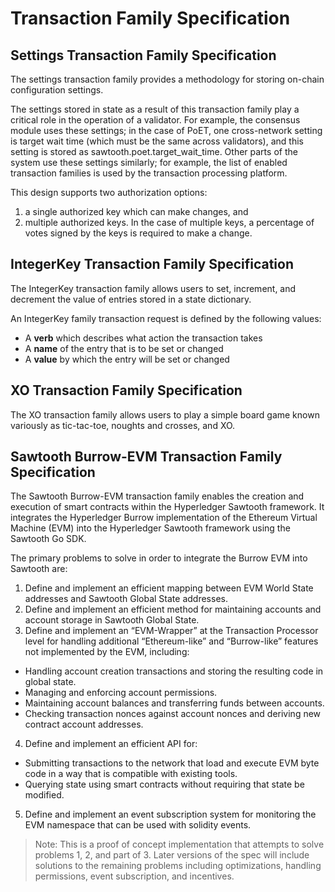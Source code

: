 # Transaction Family Specification

## Settings Transaction Family Specification

The settings transaction family provides a methodology for storing on-chain configuration settings.

The settings stored in state as a result of this transaction family play a critical role in the operation of a validator. For example, the consensus module uses these settings; in the case of PoET, one cross-network setting is target wait time (which must be the same across validators), and this setting is stored as sawtooth.poet.target_wait_time. Other parts of the system use these settings similarly; for example, the list of enabled transaction families is used by the transaction processing platform.

This design supports two authorization options: 

1. a single authorized key which can make changes, and 
2. multiple authorized keys. In the case of multiple keys, a percentage of votes signed by the keys is required to make a change.

## IntegerKey Transaction Family Specification

The IntegerKey transaction family allows users to set, increment, and decrement the value of entries stored in a state dictionary.

An IntegerKey family transaction request is defined by the following values:

- A __verb__ which describes what action the transaction takes
- A __name__ of the entry that is to be set or changed
- A __value__ by which the entry will be set or changed

## XO Transaction Family Specification

The XO transaction family allows users to play a simple board game known variously as tic-tac-toe, noughts and crosses, and XO.

## Sawtooth Burrow-EVM Transaction Family Specification

The Sawtooth Burrow-EVM transaction family enables the creation and execution of smart contracts within the Hyperledger Sawtooth framework. It integrates the Hyperledger Burrow implementation of the Ethereum Virtual Machine (EVM) into the Hyperledger Sawtooth framework using the Sawtooth Go SDK.

The primary problems to solve in order to integrate the Burrow EVM into Sawtooth are:

1. Define and implement an efficient mapping between EVM World State addresses and Sawtooth Global State addresses.
2. Define and implement an efficient method for maintaining accounts and account storage in Sawtooth Global State.
3. Define and implement an “EVM-Wrapper” at the Transaction Processor level for handling additional “Ethereum-like” and “Burrow-like” features not implemented by the EVM, including:
 - Handling account creation transactions and storing the resulting code in global state.
 - Managing and enforcing account permissions.
 - Maintaining account balances and transferring funds between accounts.
 - Checking transaction nonces against account nonces and deriving new contract account addresses.
4. Define and implement an efficient API for:
 - Submitting transactions to the network that load and execute EVM byte code in a way that is compatible with existing tools.
 - Querying state using smart contracts without requiring that state be modified.
5. Define and implement an event subscription system for monitoring the EVM namespace that can be used with solidity events.

> Note:
> This is a proof of concept implementation that attempts to solve problems 1, 2, and part of 3. Later versions of the spec will include solutions to the remaining problems including optimizations, handling permissions, event subscription, and incentives.